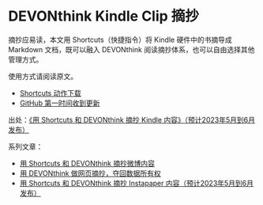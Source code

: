 # DEVONthink Kindle Clip 摘抄

摘抄应易读，本文用 Shortcuts（快捷指令）将 Kindle 硬件中的书摘导成 Markdown 文档，既可以融入 DEVONthink 阅读摘抄体系，也可以自由选择其他管理方式。

使用方式请阅读原文。

- [Shortcuts 动作下载](https://www.icloud.com/shortcuts/8f19dae7cee641458950caa43915c92a)
- [GitHub 第一时间收到更新](https://github.com/BlackwinMin/DEVONthink-gallery/tree/master/Kindle%20Clip)

出处：[《用 Shortcuts 和 DEVONthink 摘抄 Kindle 内容》（预计2023年5月到6月发布）](https://utgd.net/article/20149)

系列文章：

- [用 Shortcuts 和 DEVONthink 摘抄微博内容](https://utgd.net/article/9167)
- [用 DEVONthink 做网页摘抄，夺回数据所有权](https://utgd.net/article/20106/)
- [用 Shortcuts 和 DEVONthink 摘抄 Instapaper 内容（预计2023年5月到6月发布）](https://utgd.net/article/20148)